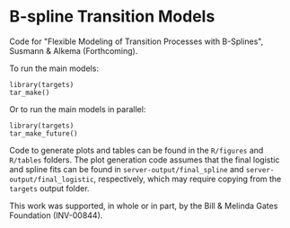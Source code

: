 # B-spline Transition Models

Code for "Flexible Modeling of Transition Processes with B-Splines", Susmann & Alkema (Forthcoming).

To run the main models:
```
library(targets)
tar_make()
```

Or to run the main models in parallel:
```
library(targets)
tar_make_future()
```

Code to generate plots and tables can be found in the `R/figures` and
`R/tables` folders. The plot generation code assumes that the final logistic
and spline fits can be found in `server-output/final_spline` and
`server-output/final_logistic`, respectively, which may require copying from
the `targets` output folder.

This work was supported, in whole or in part, by the Bill & Melinda Gates Foundation (INV-00844).
